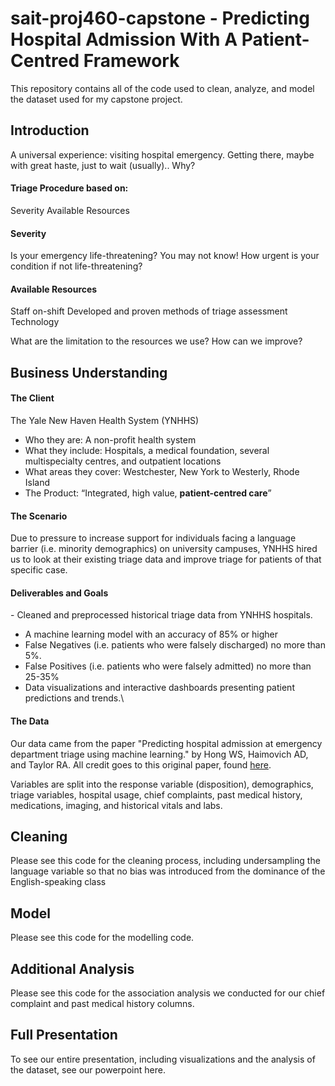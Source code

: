 # sait-proj460-capstone - Predicting Hospital Admission With A Patient-Centred Framework​
This repository contains all of the code used to clean, analyze, and model the dataset used for my capstone project.

## Introduction
A universal experience: visiting hospital emergency.
Getting there, maybe with great haste, just to wait (usually).. Why?​

#### Triage Procedure based on:​
Severity​
Available Resources​

#### Severity ​
Is your emergency life-threatening? You may not know!​
How urgent is your condition if not life-threatening? ​

#### Available Resources​
Staff on-shift​
Developed and proven methods of triage assessment​
Technology 

What are the limitation to the resources we use? How can we improve?​

## Business Understanding

#### The Client
The Yale New Haven​ Health System (YNHHS)​
- Who they are: A non-profit health system​
- What they include: Hospitals, a medical foundation, several multispecialty centres, and outpatient locations​
- What areas they cover: Westchester, New York to Westerly, Rhode Island​
- The Product:​ “Integrated, high value, **patient-centred care**”

#### The Scenario
Due to pressure to increase support for individuals facing a language barrier (i.e. minority demographics) on university campuses, YNHHS hired us to look at their existing triage data and improve triage for patients of that specific case.​

#### Deliverables and Goals
​- Cleaned and preprocessed historical triage data from YNHHS hospitals.​
- A machine learning model with an accuracy of 85% or higher​
- False Negatives (i.e. patients who were falsely discharged) no more than 5%. ​
- False Positives (i.e. patients who were falsely admitted) no more than 25-35% ​
- Data visualizations and interactive dashboards presenting patient predictions and trends.​\


#### The Data
Our data came from the paper "Predicting hospital admission at emergency department triage using machine learning." by Hong WS, Haimovich AD, and Taylor RA. All credit goes to this original paper, found [here](https://journals.plos.org/plosone/article?id=10.1371/journal.pone.0201016).

Variables are split into the response variable (disposition), demographics, triage variables, hospital usage, chief complaints, past medical history, medications, imaging, and historical vitals and labs.

## Cleaning

Please see this code for the cleaning process, including undersampling the language variable so that no bias was introduced from the dominance of the English-speaking class

## Model

Please see this code for the modelling code.

## Additional Analysis

Please see this code for the association analysis we conducted for our chief complaint and past medical history columns.

## Full Presentation
To see our entire presentation, including visualizations and the analysis of the dataset, see our powerpoint here.

​

​
